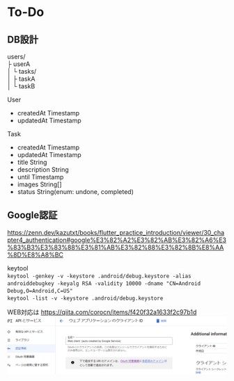 # To-Do

## DB設計
users/  
├ userA  
│   └ tasks/  
│       ├ taskA  
│       └ taskB  
  
User  
- createdAt Timestamp  
- updatedAt Timestamp  
  
Task  
- createdAt Timestamp
- updatedAt Timestamp
- title String
- description String
- until Timestamp
- images String[]
- status String(enum: undone, completed)

## Google認証
https://zenn.dev/kazutxt/books/flutter_practice_introduction/viewer/30_chapter4_authentication#google%E3%82%A2%E3%82%AB%E3%82%A6%E3%83%B3%E3%83%88%E3%81%AB%E3%82%88%E3%82%8B%E8%AA%8D%E8%A8%BC  
  
keytool  
`keytool -genkey -v -keystore .android/debug.keystore -alias androiddebugkey -keyalg RSA -validity 10000 -dname "CN=Android Debug,O=Android,C=US"`  
`keytool -list -v -keystore .android/debug.keystore`  

WEB対応は https://qiita.com/corocn/items/f420f32a1633f2c97b1d  
![client_id](cliend_id.png)  